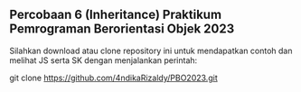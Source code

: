 <h2>Percobaan 6 (Inheritance) Praktikum Pemrograman Berorientasi Objek 2023</h2>
Silahkan download atau clone repository ini untuk mendapatkan contoh dan melihat JS serta SK dengan menjalankan perintah:

git clone https://github.com/4ndikaRizaldy/PBO2023.git


